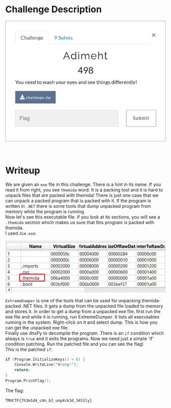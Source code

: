 # Challenge Description
<p align="center">
  <img src="Challenge.png">
</p>
<br>

# Writeup
We are given an `exe` file in this challenge. There is a hint in its name. If you read it from right, you see `themida` word.
It is a packing tool and it is hard to unpack files that are packed with themida!
There is just one case that we can unpack a packed program that is packed with it.
If the program is written in `.NET` there is some tools that dump unpacked program from memory while the program is running.   
Now let's see this executable file. if you look at its sections, you will see a `.themida` section which makes us sure that this program is packed with themida.    
I used `die.exe`:    
<p align="center">
  <img src="Writeup Files/1.png">
</p>  

`ExtremeDumper` is one of the tools that can be used for unpacking themida-packed .NET files.
It gets a dump from the unpacked file loaded to memory and stores it.
In order to get a dump from a unpacked exe file, first run the exe file and while it is running, run ExtremeDumper.
It lists all executables running in the system. Right-click on it and select dump. This is how you can get the unpacked exe file.   
Finally use dnsPy to decompile the program. There is an `if` condition which always is `true` and it exits the programs.
Now we need just a simple 'if' condition patching. Run the patched file and you can see the flag!  
This is the patched `if`:     
```c
if (Program.InitializeKeys() < 0) {
	Console.WriteLine("Wrong!");
	return;
}
Program.PrintFlag();
```   
The flag:   
```
TMUCTF{7h3m1d4_c4n_b3_unp4ck3d_3451ly}
```
